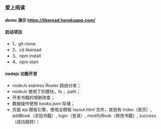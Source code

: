 ### 爱上阅读

#### demo 演示 https://likeread.herokuapp.com/

#### 启动项目

- 1、git clone
- 2、cd likeread
- 3、npm install
- 4、npm start

#### nodejs 功能开发

- nodeJs express Router 路由分发；
- nodeJs 使用了的模块，fs ，path；
- 开发书籍的增删改查；
- 数据操作使用 books.json 存储；
- 页面 ejs 模板引擎，使用主模板 layout.html 文件，其他有 index（首页）, addBook（添加书籍）, login（登录）, modifyBook（修改书籍）, success（成功跳转）；
